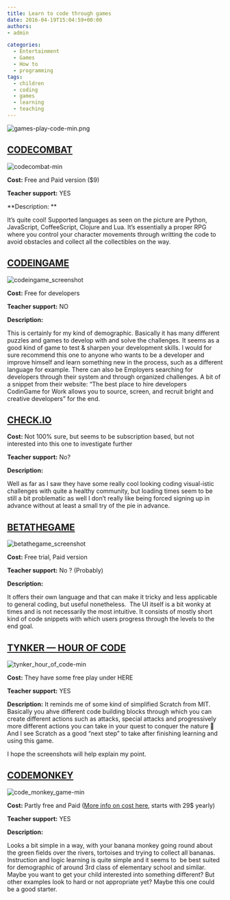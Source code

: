 ```yaml
---
title: Learn to code through games
date: 2016-04-19T15:04:59+00:00
authors:
- admin

categories:
  - Entertainment
  - Games
  - How to
  - programming
tags:
  - children
  - coding
  - games
  - learning
  - teaching
---
```

![games-play-code-min.png](posts/games-play-code-min.png "")

## [CODECOMBAT](https://codecombat.com/)

![codecombat-min](posts/codecombat-min.png "")

**Cost:** Free and Paid version ($9)

**Teacher support:** YES

**Description: **

It&#8217;s quite cool! Supported languages as seen on the picture are Python, JavaScript, CoffeeScript, Clojure and Lua. It&#8217;s essentially a proper RPG where you control your character movements through writting the code to avoid obstacles and collect all the collectibles on the way.

## [CODEINGAME](https://www.codingame.com)

![codeingame_screenshot](posts/codeingame_screenshot.png "")

**Cost:** Free for developers

**Teacher support:** NO

**Description:** 

This is certainly for my kind of demographic. Basically it has many different puzzles and games to develop with and solve the challenges. It seems as a good kind of game to test & sharpen your development skills. I would for sure recommend this one to anyone who wants to be a developer and improve himself and learn something new in the process, such as a different language for example. There can also be Employers searching for developers through their system and through organized challenges. A bit of a snippet from their website: &#8220;The best place to hire developers  
CodinGame for Work allows you to source, screen, and recruit bright and creative developers&#8221; for the end.

## [CHECK.IO](https://checkio.org/)

**Cost:** Not 100% sure, but seems to be subscription based, but not interested into this one to investigate further

**Teacher support:** No?

**Description:** 

Well as far as I saw they have some really cool looking coding visual-istic challenges with quite a healthy community, but loading times seem to be still a bit problematic as well I don&#8217;t really like being forced signing up in advance without at least a small try of the pie in advance.

## [BETATHEGAME](http://betathegame.com/)

![betathegame_screenshot](posts/betathegame_screenshot.png "")

**Cost:** Free trial, Paid version

**Teacher support:** No ? (Probably)

**Description:** 

It offers their own language and that can make it tricky and less applicable to general coding, but useful nonetheless.  The UI itself is a bit wonky at times and is not necessarily the most intuitive. It consists of mostly short kind of code snippets with which users progress through the levels to the end goal.

## [TYNKER — HOUR OF CODE](https://www.tynker.com/)

![tynker_hour_of_code-min](posts/tynker_hour_of_code-min.png "")

**Cost:** They have some free play under HERE

**Teacher support:** YES

**Description:** It reminds me of some kind of simplified Scratch from MIT. Basically you ahve different code building blocks through which you can create different actions such as attacks, special attacks and progressively more different actions you can take in your quest to conquer the nature 🙂 And I see Scratch as a good &#8220;next step&#8221; to take after finishing learning and using this game.

I hope the screenshots will help explain my point.

## [CODEMONKEY](https://www.playcodemonkey.com/)

![code_monkey_game-min](posts/code_monkey_game-min.png "")

**Cost:** Partly free and Paid ([More info on cost here](https://www.playcodemonkey.com/plans), starts with 29$ yearly)

**Teacher support:** YES

**Description:**

Looks a bit simple in a way, with your banana monkey going round about the green fields over the rivers, tortoises and trying to collect all bananas. Instruction and logic learning is quite simple and it seems to  be best suited for demographic of around 3rd class of elementary school and similar. Maybe you want to get your child interested into something different? But other examples look to hard or not appropriate yet? Maybe this one could be a good starter.

##